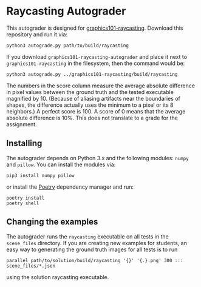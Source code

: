 # Raycasting Autograder

This autograder is designed for [graphics101-raycasting](http://github.com/yig/graphics101-raycasting).
Download this repository and run it via:

    python3 autograde.py path/to/build/raycasting

If you download `graphics101-raycasting-autograder` and place it
next to `graphics101-raycasting` in the filesystem, then the command would be:

    python3 autograde.py ../graphics101-raycasting/build/raycasting

The numbers in the score column measure the average absolute difference in pixel values between the ground truth and the tested executable magnified by 10.
(Because of aliasing artifacts near the boundaries of shapes, the difference actually uses the minimum to a pixel or its 8 neighbors.)
A perfect score is 100. A score of 0 means that the average absolute difference is 10%.
This does not translate to a grade for the assignment.

## Installing

The autograder depends on Python 3.x and the following modules: `numpy` and `pillow`. You can install the modules via:

    pip3 install numpy pillow

or install the [Poetry](https://python-poetry.org/) dependency manager and run:

    poetry install
    poetry shell

## Changing the examples

The autograder runs the `raycasting` executable on all tests in the
`scene_files` directory. If you are creating new examples for students, an easy way to generating the ground truth images for all tests is to run

    parallel path/to/solution/build/raycasting '{}' '{.}.png' 300 ::: scene_files/*.json

using the solution raycasting executable.

